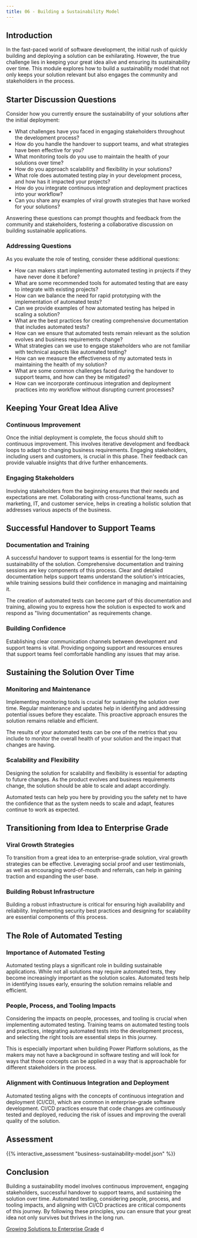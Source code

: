 ```yaml
---
title: 06 - Building a Sustainability Model
---
```


## Introduction

In the fast-paced world of software development, the initial rush of quickly building and deploying a solution can be exhilarating. However, the true challenge lies in keeping your great idea alive and ensuring its sustainability over time. This module explores how to build a sustainability model that not only keeps your solution relevant but also engages the community and stakeholders in the process.

## Starter Discussion Questions

Consider how you currently ensure the sustainability of your solutions after the initial deployment:

- What challenges have you faced in engaging stakeholders throughout the development process?
- How do you handle the handover to support teams, and what strategies have been effective for you?
- What monitoring tools do you use to maintain the health of your solutions over time?
- How do you approach scalability and flexibility in your solutions?
- What role does automated testing play in your development process, and how has it impacted your projects?
- How do you integrate continuous integration and deployment practices into your workflow?
- Can you share any examples of viral growth strategies that have worked for your solutions?

Answering these questions can prompt thoughts and feedback from the community and stakeholders, fostering a collaborative discussion on building sustainable applications.

### Addressing Questions

As you evaluate the role of testing, consider these additional questions:

- How can makers start implementing automated testing in projects if they have never done it before?
- What are some recommended tools for automated testing that are easy to integrate with existing projects?
- How can we balance the need for rapid prototyping with the implementation of automated tests?
- Can we provide examples of how automated testing has helped in scaling a solution?
- What are the best practices for creating comprehensive documentation that includes automated tests?
- How can we ensure that automated tests remain relevant as the solution evolves and business requirements change?
- What strategies can we use to engage stakeholders who are not familiar with technical aspects like automated testing?
- How can we measure the effectiveness of my automated tests in maintaining the health of my solution?
- What are some common challenges faced during the handover to support teams, and how can they be mitigated?
- How can we incorporate continuous integration and deployment practices into my workflow without disrupting current processes?

## Keeping Your Great Idea Alive

### Continuous Improvement

Once the initial deployment is complete, the focus should shift to continuous improvement. This involves iterative development and feedback loops to adapt to changing business requirements. Engaging stakeholders, including users and customers, is crucial in this phase. Their feedback can provide valuable insights that drive further enhancements.

### Engaging Stakeholders

Involving stakeholders from the beginning ensures that their needs and expectations are met. Collaborating with cross-functional teams, such as marketing, IT, and customer service, helps in creating a holistic solution that addresses various aspects of the business.

## Successful Handover to Support Teams

### Documentation and Training

A successful handover to support teams is essential for the long-term sustainability of the solution. Comprehensive documentation and training sessions are key components of this process. Clear and detailed documentation helps support teams understand the solution's intricacies, while training sessions build their confidence in managing and maintaining it.

The creation of automated tests can become part of this documentation and training, allowing you to express how the solution is expected to work and respond as "living documentation" as requirements change.

### Building Confidence

Establishing clear communication channels between development and support teams is vital. Providing ongoing support and resources ensures that support teams feel comfortable handling any issues that may arise.

## Sustaining the Solution Over Time

### Monitoring and Maintenance

Implementing monitoring tools is crucial for sustaining the solution over time. Regular maintenance and updates help in identifying and addressing potential issues before they escalate. This proactive approach ensures the solution remains reliable and efficient.

The results of your automated tests can be one of the metrics that you include to monitor the overall health of your solution and the impact that changes are having.

### Scalability and Flexibility

Designing the solution for scalability and flexibility is essential for adapting to future changes. As the product evolves and business requirements change, the solution should be able to scale and adapt accordingly.

Automated tests can help you here by providing you the safety net to have the confidence that as the system needs to scale and adapt, features continue to work as expected.

## Transitioning from Idea to Enterprise Grade

### Viral Growth Strategies

To transition from a great idea to an enterprise-grade solution, viral growth strategies can be effective. Leveraging social proof and user testimonials, as well as encouraging word-of-mouth and referrals, can help in gaining traction and expanding the user base.

### Building Robust Infrastructure

Building a robust infrastructure is critical for ensuring high availability and reliability. Implementing security best practices and designing for scalability are essential components of this process.

## The Role of Automated Testing

### Importance of Automated Testing

Automated testing plays a significant role in building sustainable applications. While not all solutions may require automated tests, they become increasingly important as the solution scales. Automated tests help in identifying issues early, ensuring the solution remains reliable and efficient.

### People, Process, and Tooling Impacts

Considering the impacts on people, processes, and tooling is crucial when implementing automated testing. Training teams on automated testing tools and practices, integrating automated tests into the development process, and selecting the right tools are essential steps in this journey.

This is especially important when building Power Platform solutions, as the makers may not have a background in software testing and will look for ways that those concepts can be applied in a way that is approachable for different stakeholders in the process.

### Alignment with Continuous Integration and Deployment

Automated testing aligns with the concepts of continuous integration and deployment (CI/CD), which are common in enterprise-grade software development. CI/CD practices ensure that code changes are continuously tested and deployed, reducing the risk of issues and improving the overall quality of the solution.

## Assessment

{{% interactive_assessment "business-sustainability-model.json" %}}

## Conclusion

Building a sustainability model involves continuous improvement, engaging stakeholders, successful handover to support teams, and sustaining the solution over time. Automated testing, considering people, process, and tooling impacts, and aligning with CI/CD practices are critical components of this journey. By following these principles, you can ensure that your great idea not only survives but thrives in the long run.

<a href="/powerfuldev-testing/learning/business-path/07-growing-to-enterprise-grade" class="btn btn--primary">Growing Solutions to Enterprise Grade</a>
d